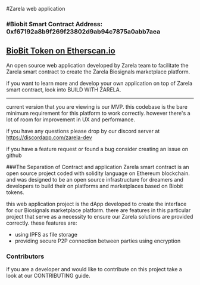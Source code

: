 #Zarela web application

### #Biobit Smart Contract Address: 0xf67192a8b9f269f23802d9ab94c7875a0abb7aea

[BioBit Token on Etherscan.io](https://etherscan.io/token/0xf67192a8b9f269f23802d9ab94c7875a0abb7aea) 
---

An open source web application developed by Zarela team to facilitate the Zarela smart contract to create the Zarela Biosignals marketplace platform.


if you want to learn more and develop your own application on top of Zarela smart contract, look into BUILD WITH ZARELA.

---
current version that you are viewing is our MVP. this codebase is the bare minimum requirement for this platform to work correctly. however there's a lot of room for improvement in UX and performance.


if you have any questions please drop by our discord server at https://discordapp.com/zarela-dev

if you have a feature request or found a bug consider creating an issue on github

###The Separation of Contract and application
Zarela smart contract is an open source project coded with solidity language on Ethereum blockchain. and was designed to be an open source infrastructure for dreamers and developers to build their on platforms and marketplaces based on Biobit tokens.

this web application project is the dApp developed to create the interface for our Biosignals marketplace platform. there are features in this particular project that serve as a necessity to ensure our Zarela solutions are provided  correctly. these features are:
- using IPFS as file storage 
- providing secure P2P connection between parties using encryption



### Contributors
if you are a developer and would like to contribute on this project take a look at our CONTRIBUTING guide.

